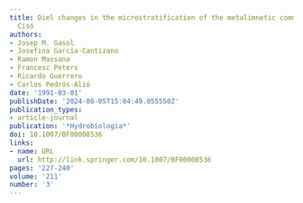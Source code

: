 ```yaml
---
title: Diel changes in the microstratification of the metalimnetic community in Lake
  Cisó
authors:
- Josep M. Gasol
- Josefina García-Cantizano
- Ramon Massana
- Francesc Peters
- Ricardo Guerrero
- Carlos Pedrós-Alió
date: '1991-03-01'
publishDate: '2024-08-05T15:04:49.055550Z'
publication_types:
- article-journal
publication: '*Hydrobiologia*'
doi: 10.1007/BF00008536
links:
- name: URL
  url: http://link.springer.com/10.1007/BF00008536
pages: '227-240'
volume: '211'
number: '3'
---
```

